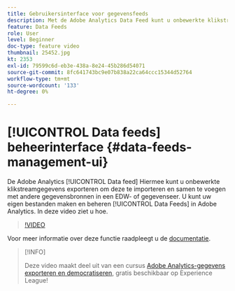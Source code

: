 ```yaml
---
title: Gebruikersinterface voor gegevensfeeds
description: Met de Adobe Analytics Data Feed kunt u onbewerkte klikstreamgegevens exporteren om te importeren en samen te voegen met andere gegevensbronnen in een EDW- of gegevenseer. U kunt uw eigen gegevensfeeds maken en beheren in Adobe Analytics. In deze video ziet u hoe.
feature: Data Feeds
role: User
level: Beginner
doc-type: feature video
thumbnail: 25452.jpg
kt: 2353
exl-id: 79599c6d-eb3e-438a-8e24-45b286d54071
source-git-commit: 8fc641743bc9e07b838a22ca64ccc15344d52764
workflow-type: tm+mt
source-wordcount: '133'
ht-degree: 0%

---
```


# [!UICONTROL Data feeds] beheerinterface {#data-feeds-management-ui}

De Adobe Analytics [!UICONTROL Data feed] Hiermee kunt u onbewerkte klikstreamgegevens exporteren om deze te importeren en samen te voegen met andere gegevensbronnen in een EDW- of gegevenseer. U kunt uw eigen bestanden maken en beheren [!UICONTROL Data Feeds] in Adobe Analytics. In deze video ziet u hoe.

>[!VIDEO](https://video.tv.adobe.com/v/25452/?quality=12&learn=on)

Voor meer informatie over deze functie raadpleegt u de [documentatie](https://experienceleague.adobe.com/docs/analytics/export/analytics-data-feed/df-manage-feeds.html?lang=en#).

>[!INFO]
>
> Deze video maakt deel uit van een cursus [Adobe Analytics-gegevens exporteren en democratiseren](https://experienceleague.adobe.com/?recommended=Analytics-A-1-2022.1.democratizing), gratis beschikbaar op Experience League!